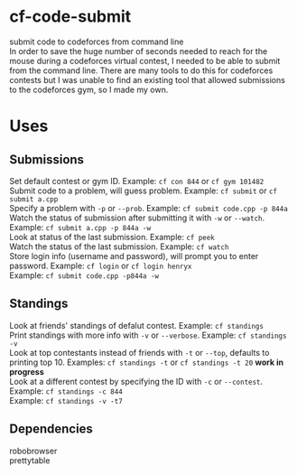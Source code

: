 # cf-code-submit
submit code to codeforces from command line <br />
In order to save the huge number of seconds needed to reach for the mouse during a codeforces virtual contest, I needed to be able to submit from the command line. There are many tools to do this for codeforces contests but I was unable to find an existing tool that allowed submissions to the codeforces gym, so I made my own. <br />

# Uses
## Submissions
Set default contest or gym ID. Example: `cf con 844` or `cf gym 101482` <br />
Submit code to a problem, will guess problem. Example: `cf submit` or `cf submit a.cpp` <br />
Specify a problem with `-p` or `--prob`. Example: `cf submit code.cpp -p 844a` <br />
Watch the status of submission after submitting it with `-w` or `--watch`. Example: `cf submit a.cpp -p 844a -w` <br />
Look at status of the last submission. Example: `cf peek` <br />
Watch the status of the last submission. Example: `cf watch` <br />
Store login info (username and password), will prompt you to enter password. Example: `cf login` or `cf login henryx` <br />
Example: `cf submit code.cpp -p844a -w` <br />
## Standings
Look at friends' standings of defalut contest. Example: `cf standings` <br />
Print standings with more info with `-v` or `--verbose`. Example: `cf standings -v` <br />
Look at top contestants instead of friends with `-t` or `--top`, defaults to printing top 10. Examples: `cf standings -t` or `cf standings -t 20` **work in progress** <br />
Look at a different contest by specifying the ID with `-c` or `--contest`. Example: `cf standings -c 844` <br />
Example: `cf standings -v -t7` <br />

## Dependencies
robobrowser <br />
prettytable <br />

